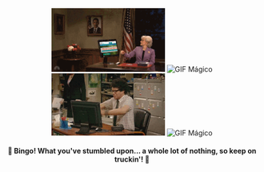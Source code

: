 <div align="center">
  <img width="45%" src="https://github.com/VitorSoer/code_challenges/blob/main/assets/fixed_gif.gif" alt="GIF Mágico">
  <img width="45%" src="https://github.com/VitorSoer/code_challenges/blob/main/assets/on_fire_gif.gif" alt="GIF Mágico">
  <img width="45%" src="https://github.com/VitorSoer/code_challenges/blob/main/assets/wtf_gif.gif" alt="GIF Mágico">
  <img width="45%" src="https://github.com/VitorSoer/code_challenges/blob/main/assets/garbage.gif" alt="GIF Mágico">
  <h4>🫡 Bingo! What you've stumbled upon... a whole lot of nothing, so keep on truckin'! 🫡</h4>
</div>
